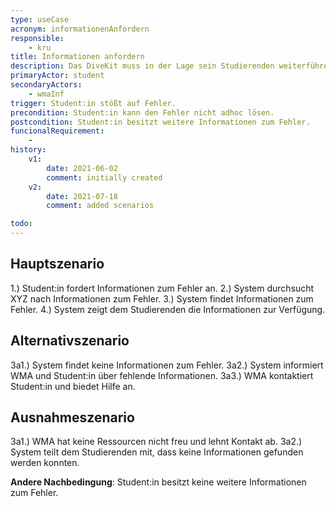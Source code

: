 ```yaml
---
type: useCase
acronym: informationenAnfordern
responsible: 
    - kru
title: Informationen anfordern
description: Das DiveKit muss in der Lage sein Studierenden weiterführende Informationen (zum Beispiel Videos/Webseiten/Vorlesungsmaterialien) zu konkreten Fehlern zur Verfügung zu stellen.
primaryActor: student
secondaryActors:
    - wmaInf
trigger: Student:in stößt auf Fehler.
precondition: Student:in kann den Fehler nicht adhoc lösen.
postcondition: Student:in besitzt weitere Informationen zum Fehler.
funcionalRequirement: 
    - 
history:
    v1:
        date: 2021-06-02
        comment: initially created
    v2:
        date: 2021-07-18
        comment: added scenarios

todo: 
---
```



## Hauptszenario
1.) Student:in fordert Informationen zum Fehler an.
2.) System durchsucht XYZ nach Informationen zum Fehler.
3.) System findet Informationen zum Fehler.
4.) System zeigt dem Studierenden die Informationen zur Verfügung.

## Alternativszenario
3a1.) System findet keine Informationen zum Fehler.
3a2.) System informiert WMA und Student:in über fehlende Informationen.
3a3.) WMA kontaktiert Student:in und biedet Hilfe an.

## Ausnahmeszenario 
3a1.) WMA hat keine Ressourcen nicht freu und lehnt Kontakt ab. 
3a2.) System teilt dem Studierenden mit, dass keine Informationen gefunden werden konnten.

**Andere Nachbedingung**: Student:in besitzt keine weitere Informationen zum Fehler.

